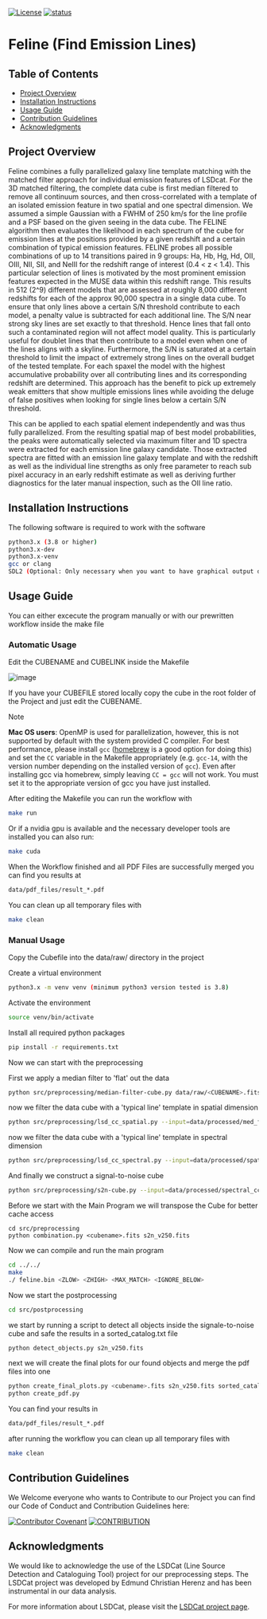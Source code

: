 [![License](https://img.shields.io/badge/License-BSD_3--Clause-blue.svg)](LICENSE) [![status](https://joss.theoj.org/papers/a575acd1ffab0604de7e26eb83fd9bdc/status.svg)](https://joss.theoj.org/papers/a575acd1ffab0604de7e26eb83fd9bdc)
# Feline (Find Emission Lines)
## Table of Contents
- [Project Overview](#project-overview)
- [Installation Instructions](#installation-instructions)
- [Usage Guide](#usage-guide)
- [Contribution Guidelines](#contribution-guidelines)
- [Acknowledgments](#acknowledgments)
  
## Project Overview

Feline combines a fully parallelized galaxy line template matching with the matched filter approach for individual emission features of LSDcat. For the 3D matched filtering, the complete data cube is first median filtered to remove all continuum sources, and then cross-correlated with a template of an isolated emission feature in two spatial and one spectral dimension. We assumed a simple Gaussian with a FWHM of 250 km/s for the line profile and a PSF based on the given seeing in the data cube. The FELINE algorithm then evaluates the likelihood in each spectrum of the cube for emission lines at the positions provided by a given redshift and a certain combination of typical emission features. FELINE probes all possible combinations of up to 14 transitions paired in 9 groups: Ha, Hb, Hg, Hd, OII, OIII, NII, SII, and NeIII for the redshift range of interest (0.4 < z < 1.4). This particular selection of lines is motivated by the most prominent emission features expected in the MUSE data within this redshift range. This results in 512 (2^9) different models that are assessed at roughly 8,000 different redshifts for each of the approx 90,000 spectra in a single data cube. To ensure that only lines above a certain S/N threshold contribute to each model, a penalty value is subtracted for each additional line. The S/N near strong sky lines are set exactly to that threshold. Hence lines that fall onto such a contaminated region will not affect model quality. This is particularly useful for doublet lines that then contribute to a model even when one of the lines aligns with a skyline. Furthermore, the S/N is saturated at a certain threshold to limit the impact of extremely strong lines on the overall budget of the tested template. For each spaxel the model with the highest accumulative probability over all contributing lines and its corresponding redshift are determined. This approach has the benefit to pick up extremely weak emitters that show multiple emissions lines while avoiding the deluge of false positives when looking for single lines below a certain S/N threshold.

This can be applied to each spatial element independently and was thus fully parallelized. From the resulting spatial map of best model probabilities, the peaks were automatically selected via maximum filter and 1D spectra were extracted for each emission line galaxy candidate. Those extracted spectra are fitted with an emission line galaxy template and with the redshift as well as the individual line strengths as only free parameter to reach sub pixel accuracy in an early redshift estimate as well as deriving further diagnostics for the later manual inspection, such as the OII line ratio.

## Installation Instructions
The following software is required to work with the software
```bash
python3.x (3.8 or higher)
python3.x-dev
python3.x-venv
gcc or clang
SDL2 (Optional: Only necessary when you want to have graphical output during the run)
```
## Usage Guide
You can either excecute the program manually or with our prewritten workflow inside the make file
### Automatic Usage
Edit the CUBENAME and CUBELINK inside the Makefile

![image](https://github.com/user-attachments/assets/b9f49b73-1527-4c77-aeef-ab9fe887a30d)


If you have your CUBEFILE stored locally copy the cube in the root folder of the Project and just edit the CUBENAME.

> [!NOTE]
> **Mac OS users**: OpenMP is used for parallelization, however, this is not
> supported by default with the system provided C compiler.
> For best performance, please install `gcc`
> ([homebrew](https://brew.sh/) is a good option for doing this) and set the `CC`
> variable in the Makefile appropriately (e.g. `gcc-14`, with the version number depending
> on the installed version of `gcc`). Even after installing gcc via
> homebrew, simply leaving `CC = gcc` will not work. You must set it to the
> appropriate version of gcc you have just installed.

After editing the Makefile you can run the workflow with
```bash
make run
```
Or if a nvidia gpu is available and the necessary developer tools are installed you can also run:
```bash
make cuda
```
When the Workflow finished and all PDF Files are successfully merged you can find you results at
```bash
data/pdf_files/result_*.pdf
```
You can clean up all temporary files with
```bash
make clean
```
### Manual Usage
Copy the Cubefile into the data/raw/ directory in the project

Create a virtual environment
```bash
python3.x -m venv venv (minimum python3 version tested is 3.8)
```
Activate the environment
```bash
source venv/bin/activate
```
Install all required python packages
```bash
pip install -r requirements.txt
```
Now we can start with the preprocessing

First we apply a median filter to 'flat' out the data
```bash
python src/preprocessing/median-filter-cube.py data/raw/<CUBENAME>.fits --signalHDU=1 --varHDU=2 --num_cpu=<num_cores> --width=151 --output=data/processed/med_filt.fits
```
now we filter the data cube with a 'typical line' template in spatial dimension
```bash
python src/preprocessing/lsd_cc_spatial.py --input=data/processed/med_filt.fits --SHDU=1 --NHDU=2 --threads=<num_cores> --gaussian --lambda0=7050 -pc 0.7 --classic --output=data/processed/spatial_cc.fits --overwrite
```
now we filter the data cube with a 'typical line' template in spectral dimension
```bash
python src/preprocessing/lsd_cc_spectral.py --input=data/processed/spatial_cc.fits --threads=<num_cores> --FWHM=250 --SHDU=1 --NHDU=2 --classic --output=data/processed/spectral_cc.fits --overwrite
```
And finally we construct a signal-to-noise cube
```bash
python src/preprocessing/s2n-cube.py --input=data/processed/spectral_cc.fits --output=data/processed/s2n_v250.fits --clobber --NHDU=2 --SHDU=1
```
Before we start with the Main Program we will transpose the Cube for better cache access
```
cd src/preprocessing
python combination.py <cubename>.fits s2n_v250.fits
```
Now we can compile and run the main program
```bash
cd ../../
make
./ feline.bin <ZLOW> <ZHIGH> <MAX_MATCH> <IGNORE_BELOW>
```
Now we start the postprocessing
```bash
cd src/postprocessing
```
we start by running a script to detect all objects inside the signale-to-noise cube and safe the results in a sorted_catalog.txt file
```bash
python detect_objects.py s2n_v250.fits
```
next we will create the final plots for our found objects and merge the pdf files into one
```bash
python create_final_plots.py <cubename>.fits s2n_v250.fits sorted_catalog.txt med_filt.fits J0014m0028
python create_pdf.py
```
You can find your results in
```bash
data/pdf_files/result_*.pdf
```
after running the workflow you can clean up all temporary files with
```bash
make clean
```

## Contribution Guidelines
We Welcome everyone who wants to Contribute to our Project you can find our Code of Conduct and Contribution Guidelines here:

[![Contributor Covenant](https://img.shields.io/badge/Contributor_Convenant-2.1-blue)](CONDUCT.md)
[![CONTRIBUTION](https://img.shields.io/badge/CONTRIBUTING.md-1.0-blue)](CONTRIBUTING.md)

## Acknowledgments
We would like to acknowledge the use of the LSDCat (Line Source Detection and Cataloguing Tool) project for our preprocessing steps. The LSDCat project was developed by Edmund Christian Herenz and has been instrumental in our data analysis.

For more information about LSDCat, please visit the [LSDCat project page](https://bitbucket.org/Knusper2000/lsdcat/src/master/).
